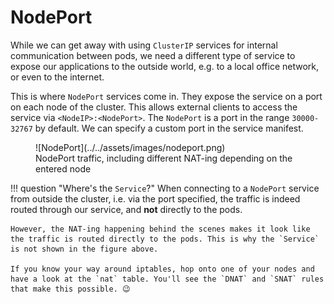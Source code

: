 # NodePort

While we can get away with using `ClusterIP` services for internal communication between pods, we need a different type of service to expose our applications to the outside world, e.g. to a local office network, or even to the internet.

This is where `NodePort` services come in. They expose the service on a port on each node of the cluster. This allows external clients to access the service via `<NodeIP>:<NodePort>`. The `NodePort` is a port in the range `30000-32767` by default. We can specify a custom port in the service manifest.

<figure markdown>
  ![NodePort](../../assets/images/nodeport.png)
  <figcaption>NodePort traffic, including different NAT-ing depending on the entered node</figcaption>
</figure>

!!! question "Where's the `Service`?"
    When connecting to a `NodePort` service from outside the cluster, i.e. via the port specified, the traffic is indeed routed through our service, and **not** directly to the pods.
    
    However, the NAT-ing happening behind the scenes makes it look like the traffic is routed directly to the pods. This is why the `Service` is not shown in the figure above.

    If you know your way around iptables, hop onto one of your nodes and have a look at the `nat` table. You'll see the `DNAT` and `SNAT` rules that make this possible. 😉
